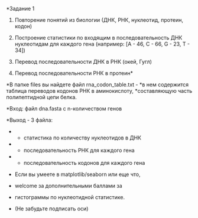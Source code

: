 *Задание 1

1. Повторение понятий из биологии (ДНК, РНК, нуклеотид, протеин, кодон)

2. Построение статистики по входящим в последовательность ДНК нуклеотидам 
для каждого гена (например: [A - 46, C - 66, G - 23, T - 34])

3. Перевод последовательности ДНК в РНК (окей, Гугл)

4. Перевод последовательности РНК в протеин*

*В папке files вы найдете файл rna_codon_table.txt - 
*в нем содержится таблица переводов кодонов РНК в аминокислоту, 
*составляющую часть полипептидной цепи белка.

*Вход: файл dna.fasta с n-количеством генов

*Выход - 3 файла:
* - статистика по количеству нуклеотидов в ДНК
* - последовательность РНК для каждого гена
* - последовательность кодонов для каждого гена

* Если вы умеете в matplotlib/seaborn или еще что, 
* welcome за дополнительными баллами за
* гистограммы по нуклеотидной статистике.
* (Не забудьте подписать оси)
